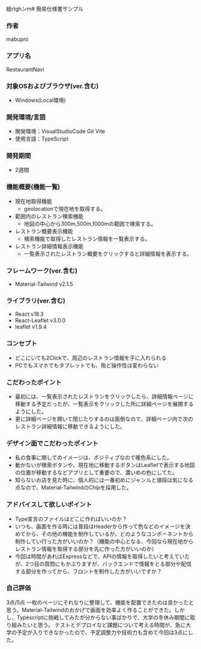 絵rtghンm# 簡易仕様書サンプル

### 作者
mabupro
### アプリ名
RestaurantNavi
### 対象OSおよびブラウザ(ver.含む)
- Windows(Local環境)
### 開発環境/⾔語
- 開発環境：VisualStudioCode Git Vite
- 使用言語：TypeScript
### 開発期間
- 2週間
### 機能概要(機能⼀覧)
- 現在地取得機能
  - geolocationで現在地を取得する。
- 範囲内のレストラン検索機能
  - 地図の中心から300m,500m,1000mの範囲で検索する。
- レストラン概要表示機能
  - 検索機能で取得したレストラン情報を一覧表示する。
- レストラン詳細情報表示機能
  - 一覧表示されたレストラン概要をクリックすると詳細情報を表示する。
### フレームワーク(ver.含む)
- Material-Tailwind v2.1.5
### ライブラリ(ver.含む)
- React v18.3
- React-Leaflet v3.0.0
- leaflet v1.9.4
### コンセプト
- どこにいても2Clickで、周辺のレストラン情報を手に入れられる
- PCでもスマホでもタブレットでも、殆ど操作性は変わらない
### こだわったポイント
- 最初には、一覧表示されたレストランをクリックしたら、詳細情報ページに移動する予定だったが、一覧表示をクリックした所に詳細ページを展開するようにした。
- 更に詳細ページを開いて閉じたりするのは面倒なので、詳細ページ内で次のレストラン詳細情報に移動できるようにした。
### デザイン⾯でこだわったポイント
- 私の食事に関してのイメージは、ポジティブなので暖色系にした。
- 動かないが検索ボタンや、現在地に移動するボタンはLeafletで表示する地図の位置が移動するなどアプリとして重要ので、濃いめの色にしてた。
- 知らないお店を見た時に、個人的には一番初めにジャンルと値段は気になる点なので、Material-TailwindのChipを採用した。
### アドバイスして欲しいポイント
- Type宣言のファイルはどこに作ればいいのか？
- いつも、画面を作る時には普段はHeaderから作って色などのイメージを決めてから、その他の機能を制作しているが、どのようなコンポーネントから制作してい行った方がいいのか？（機能の中心となる、今回なら現在地からレストラン情報を取得する部分を先に作った方がいいのか）
- 今回は時間があればExpressなどで、APIの情報を取得したいと考えていたが、2つ目の質問にもかぶりますが、バックエンドで情報をとる部分や配信する部分を作ってから、フロントを制作した方がいいですか？
### ⾃⼰評価
3点/5点
一枚のページにそれなりに整理して、機能を配置できたのは良かったと思う。Material-Tailwindのおかげで画面を効率よく作ることができた。しかし、Typescriptに挑戦してみたが分からない事ばかりで、大学の冬休み期間に取り組みたいと思う。
テストとデプロイなど課題について考える時間が、急に大学の予定が入りできなかったので、予定調整力や技術力も含めて今回は3点にした。